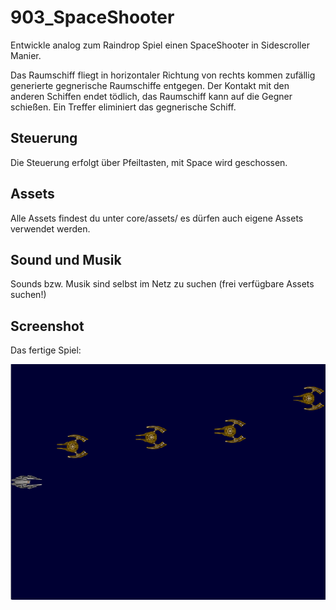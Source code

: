 # 903_SpaceShooter

Entwickle analog zum Raindrop Spiel einen SpaceShooter in Sidescroller Manier.

Das Raumschiff fliegt in horizontaler Richtung von rechts kommen zufällig generierte gegnerische Raumschiffe entgegen.
Der Kontakt mit den anderen Schiffen endet tödlich, das Raumschiff kann auf die Gegner schießen. Ein Treffer eliminiert das gegnerische Schiff.

## Steuerung
Die Steuerung erfolgt über Pfeiltasten, mit Space wird geschossen.

## Assets
Alle Assets findest du unter core/assets/ es dürfen auch eigene Assets verwendet werden.

## Sound und Musik
Sounds bzw. Musik sind selbst im Netz zu suchen (frei verfügbare Assets suchen!)

## Screenshot
Das fertige Spiel:

![Screenshot](./SpaceShooter.png)
